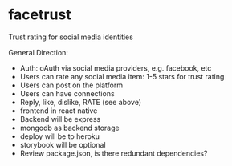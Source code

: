 # facetrust
Trust rating for social media identities

General Direction:
* Auth: oAuth via social media providers, e.g. facebook, etc
* Users can rate any social media item: 1-5 stars for trust rating
* Users can post on the platform
* Users can have connections
* Reply, like, dislike, RATE (see above)
* frontend in react native
* Backend will be express
* mongodb as backend storage
* deploy will be to heroku
* storybook will be optional
* Review package.json, is there redundant dependencies?
